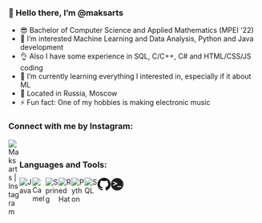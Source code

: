 ### 👋 Hello there, I’m @maksarts


- :sunglasses: Bachelor of Computer Science and Applied Mathematics (MPEI '22)
- 👀 I’m interested Machine Learning and Data Analysis, Python and Java development 
- :ok_hand: Also I have some experience in SQL, C/C++, C# and HTML/CSS/JS coding
- 🌱 I’m currently learning everything I interested in, especially if it about ML
- 🌃 Located in Russia, Moscow
- ⚡ Fun fact: One of my hobbies is making electronic music




### Connect with me by Instagram:
[<img align="left" alt="Maksarts | Instagram" width="22px" src="https://cdn.jsdelivr.net/npm/simple-icons@v3/icons/instagram.svg" />][instagram]


<br />

### Languages and Tools:

<img align="left" alt="Java" width="26px" src="https://upload.wikimedia.org/wikipedia/ru/thumb/3/39/Java_logo.svg/1200px-Java_logo.svg.png" />
<img align="left" alt="Camel" width="26px" src="https://static-00.iconduck.com/assets.00/apache-camel-icon-512x512-45u3xft2.png" />
<img align="left" alt="Spring" width="26px" src="https://miro.medium.com/max/500/1*AbiX4LwtSNozoyfypcKvEg.png" />
<img align="left" alt="Red Hat" width="26px" src="https://upload.wikimedia.org/wikipedia/commons/thumb/d/d8/Red_Hat_logo.svg/2560px-Red_Hat_logo.svg.png" />
<img align="left" alt="Python" width="26px" src="https://upload.wikimedia.org/wikipedia/commons/thumb/c/c3/Python-logo-notext.svg/1200px-Python-logo-notext.svg.png" />
<img align="left" alt="SQL" width="26px"  src="https://thumbs.dreamstime.com/b/sql-database-icon-logo-design-ui-ux-app-orange-inscription-shadow-96841969.jpg" />
<img align="left" alt="GitHub" width="26px" src="https://raw.githubusercontent.com/github/explore/78df643247d429f6cc873026c0622819ad797942/topics/github/github.png" />
<img align="left" alt="Terminal" width="26px" src="https://raw.githubusercontent.com/github/explore/80688e429a7d4ef2fca1e82350fe8e3517d3494d/topics/terminal/terminal.png" />













[instagram]: https://www.instagram.com/apelsinoviy_borsh/
